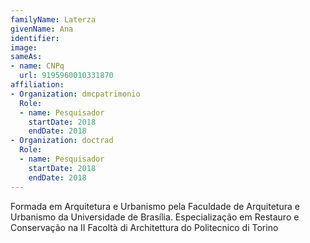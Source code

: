 ```yaml
---
familyName: Laterza
givenName: Ana
identifier: 
image: 
sameAs:
- name: CNPq
  url: 9195960010331870
affiliation:
- Organization: dmcpatrimonio
  Role:
  - name: Pesquisador
    startDate: 2018
    endDate: 2018
- Organization: doctrad
  Role:
  - name: Pesquisador
    startDate: 2018
    endDate: 2018
---
```


Formada em Arquitetura e Urbanismo pela Faculdade de Arquitetura e
Urbanismo da Universidade de Brasília. Especialização em Restauro e
Conservação na II Facoltà di Architettura do Politecnico di Torino 

